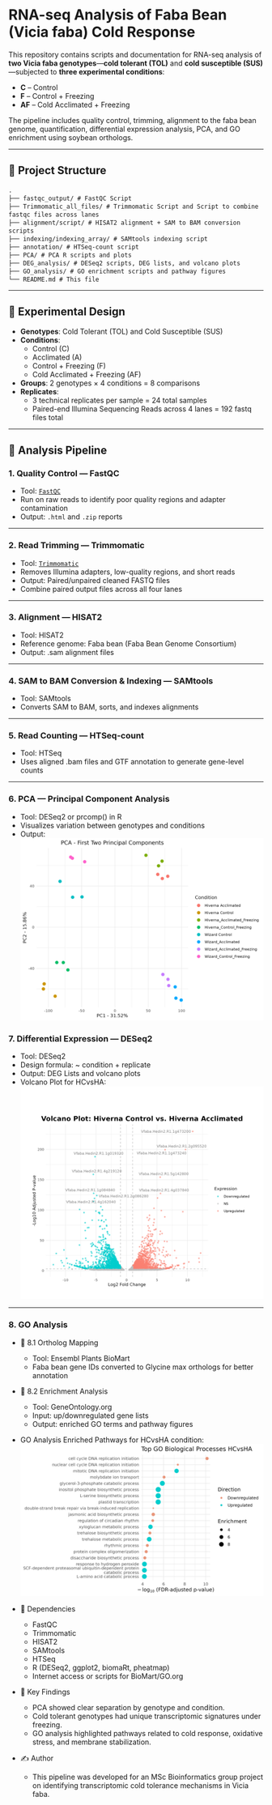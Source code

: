 # RNA-seq Analysis of Faba Bean (Vicia faba) Cold Response

This repository contains scripts and documentation for RNA-seq analysis of **two Vicia faba genotypes**—**cold tolerant (TOL)** and **cold susceptible (SUS)**—subjected to **three experimental conditions**:

- **C** – Control
- **F** – Control + Freezing
- **AF** – Cold Acclimated + Freezing

The pipeline includes quality control, trimming, alignment to the faba bean genome, quantification, differential expression analysis, PCA, and GO enrichment using soybean orthologs.

---

## 📂 Project Structure

```text
.
├── fastqc_output/ # FastQC Script
├── Trimmomatic_all_files/ # Trimmomatic Script and Script to combine fastqc files across lanes
├── alignment/script/ # HISAT2 alignment + SAM to BAM conversion scripts
├── indexing/indexing_array/ # SAMtools indexing script
├── annotation/ # HTSeq-count script
├── PCA/ # PCA R scripts and plots
├── DEG_analysis/ # DESeq2 scripts, DEG lists, and volcano plots
├── GO_analysis/ # GO enrichment scripts and pathway figures
└── README.md # This file
```

---

## 🧪 Experimental Design

- **Genotypes**: Cold Tolerant (TOL) and Cold Susceptible (SUS)
- **Conditions**:
  - Control (C)
  - Acclimated (A)
  - Control + Freezing (F)
  - Cold Acclimated + Freezing (AF)
- **Groups**: 2 genotypes × 4 conditions = 8 comparisons
- **Replicates**: 
    - 3 technical replicates per sample = 24 total samples
    - Paired-end Illumina Sequencing Reads across 4 lanes = 192 fastq files total

---

## 🔬 Analysis Pipeline

### 1. Quality Control — FastQC

- Tool: [`FastQC`](https://www.bioinformatics.babraham.ac.uk/projects/fastqc/)
- Run on raw reads to identify poor quality regions and adapter contamination
- Output: `.html` and `.zip` reports

---

### 2. Read Trimming — Trimmomatic

- Tool: [`Trimmomatic`](http://www.usadellab.org/cms/?page=trimmomatic)
- Removes Illumina adapters, low-quality regions, and short reads
- Output: Paired/unpaired cleaned FASTQ files
- Combine paired output files across all four lanes

--- 

### 3. Alignment — HISAT2

- Tool: HISAT2
- Reference genome: Faba bean (Faba Bean Genome Consortium)
- Output: .sam alignment files

--- 

### 4. SAM to BAM Conversion & Indexing — SAMtools

- Tool: SAMtools
- Converts SAM to BAM, sorts, and indexes alignments

--- 

### 5. Read Counting — HTSeq-count

- Tool: HTSeq
- Uses aligned .bam files and GTF annotation to generate gene-level counts

---

### 6. PCA — Principal Component Analysis

- Tool: DESeq2 or prcomp() in R
- Visualizes variation between genotypes and conditions
- Output:
![PCA plot showing sample clustering](PCA/pca_plot.png)

### 7. Differential Expression — DESeq2

- Tool: DESeq2
- Design formula: ~ condition + replicate 
- Output: DEG Lists and volcano plots
- Volcano Plot for HCvsHA:
![Volcano Plot for HCvsHA](DEG_analysis/volcano_plot_HCvsHA.png)

---

### 8. GO Analysis

- 🧬 8.1 Ortholog Mapping
    - Tool: Ensembl Plants BioMart
    - Faba bean gene IDs converted to Glycine max orthologs for better annotation

- 🌱 8.2 Enrichment Analysis
    - Tool: GeneOntology.org
    - Input: up/downregulated gene lists
    - Output: enriched GO terms and pathway figures

- GO Analysis Enriched Pathways for HCvsHA condition:
![GO Analysis HCvsHA](GO_analysis/HCvsHA/GO_dotplot_HCvsHA.png)

- 📎 Dependencies
    - FastQC
    - Trimmomatic
    - HISAT2
    - SAMtools
    - HTSeq
    - R (DESeq2, ggplot2, biomaRt, pheatmap)
    - Internet access or scripts for BioMart/GO.org

- 🧠 Key Findings
    - PCA showed clear separation by genotype and condition.
    - Cold tolerant genotypes had unique transcriptomic signatures under freezing.
    - GO analysis highlighted pathways related to cold response, oxidative stress, and membrane stabilization.

- ✍️ Author
    - This pipeline was developed for an MSc Bioinformatics group project on identifying transcriptomic cold tolerance mechanisms in Vicia faba.


